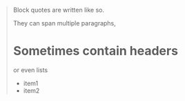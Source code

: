 > Block quotes are 
> written like so.
>  
> They can span multiple paragraphs,
> 
> # Sometimes contain headers
> 
> or even lists
> * item1
> * item2